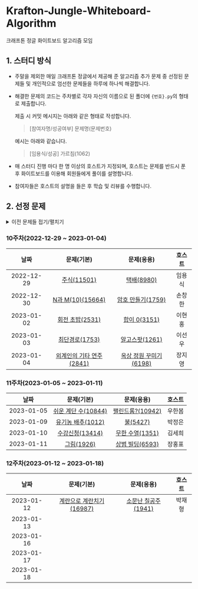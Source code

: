 # Krafton-Jungle-Whiteboard-Algorithm
크래프톤 정글 화이트보드 알고리즘 모임

## 1. 스터디 방식

* 주말을 제외한 매일 크래프톤 정글에서 제공해 준 알고리즘 추가 문제  중 선정된 문제들 및 개인적으로 엄선한 문제들을 하루에 하나씩 해결합니다.

* 해결한 문제의 코드는 주차별로 각자 자신의 이름으로 된 폴더에 `{번호}.py`의 형태로 제출합니다.

  제출 시 커밋 메시지는 아래와 같은 형태로 작성합니다.

  >[참여자명/성공여부] 문제명(문제번호)

  예시는 아래와 같습니다.

  >[임용식/성공] 가르침(1062)

* 매 스터디 진행 마다 한 명 이상의 호스트가 지정되며, 호스트는 문제를 반드시 푼 후 화이트보드를 이용해 회원들에게 풀이를 설명합니다.

* 참여자들은 호스트의 설명을 들은 후 학습 및 리뷰를 수행합니다.

## 2. 선정 문제
<details>
  <summary>이전 문제들 접기/펼치기</summary>

  <div markdown="1">  

### 1주차(2022-11-01 ~ 2022-11-02)

|    날짜    |                         문제                         | 호스트 |
| :--------: | :--------------------------------------------------: | :----: |
| 2022-11-01 | [가르침(1062)](https://www.acmicpc.net/problem/1062) | 임용식 |
| 2022-11-02 |  [로또(6603)](https://www.acmicpc.net/problem/6603)  | 손창한 |

### 2주차(2022-11-03 ~ 2022-11-09)

|    날짜    |                            문제                            | 호스트 |
| :--------: | :--------------------------------------------------------: | :----: |
| 2022-11-03 |  [기타 레슨(2343)](https://www.acmicpc.net/problem/2343)   | 이현홍 |
| 2022-11-04 | [랜선 자르기(1654)](https://www.acmicpc.net/problem/1654)  | 이선우 |
| 2022-11-07 | [별 찍기 - 10(2447)](https://www.acmicpc.net/problem/2447) | 장지영 |
| 2022-11-08 |    [에디터(1406)](https://www.acmicpc.net/problem/1406)    | 우한봄 |
| 2022-11-09 |  [버블 소트(1517)](https://www.acmicpc.net/problem/1517)   | 임용식 |

### 3주차(2022-11-10 ~ 2022-11-16)

|    날짜    |                           문제                            | 호스트 |
| :--------: | :-------------------------------------------------------: | :----: |
| 2022-11-10 | [문자열 폭발(9935)](https://www.acmicpc.net/problem/9935) | 손창한 |
| 2022-11-11 | [박스 채우기(1493)](https://www.acmicpc.net/problem/1493) | 이현홍 |
| 2022-11-14 |  [소수 경로(1963)](https://www.acmicpc.net/problem/1963)  | 이선우 |
| 2022-11-16 | [이모티콘(14226)](https://www.acmicpc.net/problem/14226)  | 장지영 |

### 4주차(2022-11-17 ~ 2022-11-23)

|    날짜    |                             문제                             | 호스트 |
| :--------: | :----------------------------------------------------------: | :----: |
| 2022-11-17 | [벽 부수고 이동하기(2206)](https://www.acmicpc.net/problem/2206) | 우한봄 |
| 2022-11-18 |    [달리기(16930)](https://www.acmicpc.net/problem/16930)    | 임용식 |
| 2022-11-21 |   [게임 개발(1516)](https://www.acmicpc.net/problem/1516)    | 손창한 |
| 2022-11-22 |   [연속합 2(13398)](https://www.acmicpc.net/problem/13398)   | 이현홍 |
| 2022-11-23 | [색종이 올려 놓기(2643)](https://www.acmicpc.net/problem/2643) | 이선우 |

### 5주차(2022-11-24 ~ 2022-11-30)

|    날짜    |                             문제                             | 호스트 |
| :--------: | :----------------------------------------------------------: | :----: |
| 2022-11-24 |  [캠프 준비(16938)](https://www.acmicpc.net/problem/16938)   | 임용식 |
| 2022-11-25 |    [나3곱2(16936)](https://www.acmicpc.net/problem/16936)    | 손창한 |
| 2022-11-28 | [십자가 찾기(16924)](https://www.acmicpc.net/problem/16924)  | 이현홍 |
| 2022-11-29 |      [작업(2056)](https://www.acmicpc.net/problem/2056)      | 이선우 |
| 2022-11-30 | [직사각형 탈출(16973)](https://www.acmicpc.net/problem/16973) | 장지영 |

### 6주차(2022-12-01 ~ 2022-12-07)

|    날짜    |                            문제 1                            | 호스트 1 |                            문제2                             | 호스트 2 |
| :--------: | :----------------------------------------------------------: | :------: | :----------------------------------------------------------: | :------: |
| 2022-12-01 |     [스도쿠(2580)](https://www.acmicpc.net/problem/2580)     |  우한봄  | [스타트와 링크(14889)](https://www.acmicpc.net/problem/14889) |  박정은  |
| 2022-12-02 | [에너지 모으기(16198)](https://www.acmicpc.net/problem/16198) |  김세희  |     [퇴사(14501)](https://www.acmicpc.net/problem/14501)     |  장홍표  |
| 2022-12-05 |   [두 동전(16197)](https://www.acmicpc.net/problem/16197)    |  박재형  |  [테트로미노(14500)](https://www.acmicpc.net/problem/14500)  |  임용식  |
| 2022-12-06 |  [레이저 통신(6087)](https://www.acmicpc.net/problem/6087)   |  손창한  | [데스 나이트(16948)](https://www.acmicpc.net/problem/16948)  |  이현홍  |
| 2022-12-07 |  [아기 상어(16236)](https://www.acmicpc.net/problem/16236)   |  이선우  |   [돌 그룹(12886)](https://www.acmicpc.net/problem/12886)    |  장지영  |

### 7주차(2022-12-08 ~ 2022-12-14)

|    날짜    |                            문제 1                            | 호스트 1 |                            문제2                             | 호스트 2 |
| :--------: | :----------------------------------------------------------: | :------: | :----------------------------------------------------------: | :------: |
| 2022-12-08 | [센티와 마법의 뿅망치(19638)](https://www.acmicpc.net/problem/19638) |  우한봄  |   [BOJ 거리(12026)](https://www.acmicpc.net/problem/12026)   |  박정은  |
| 2022-12-09 |   [스타트링크(5014)](https://www.acmicpc.net/problem/5014)   |  김세희  |   [Two Dots(16929)](https://www.acmicpc.net/problem/16929)   |  장홍표  |
| 2022-12-12 | [부분수열의 합(14225)](https://www.acmicpc.net/problem/14225) |  박재형  | [서울 지하철 2호선(16947)](https://www.acmicpc.net/problem/16947) |  임용식  |
| 2022-12-13 |  [뮤탈리스크(12869)](https://www.acmicpc.net/problem/12869)  |  손창한  |  [인구 이동(16234)](https://www.acmicpc.net/problem/16234)   |  이현홍  |
| 2022-12-14 | [연산자 끼워넣기 (2)(15658)](https://www.acmicpc.net/problem/15658) |  이선우  |     [Acka(12996)](https://www.acmicpc.net/problem/12996)     |  장지영  |

### 8주차(2022-12-15 ~ 2022-12-21)

|    날짜    |                            문제 1                            | 호스트 1 |                           문제2                           | 호스트 2 |
| :--------: | :----------------------------------------------------------: | :------: | :-------------------------------------------------------: | :------: |
| 2022-12-15 |     [LCA(11437)](https://www.acmicpc.net/problem/11437)      |  우한봄  | [신기한 소수(2023)](https://www.acmicpc.net/problem/2023) |  박정은  |
| 2022-12-16 | [히오스 프로게이머(16564)](https://www.acmicpc.net/problem/16564) |  김세희  |   [사다리(2022)](https://www.acmicpc.net/problem/2022)    |  장홍표  |
| 2022-12-19 | [사이클 게임(20040)](https://www.acmicpc.net/problem/20040)  |  박재형  |    [찾기(1786)](https://www.acmicpc.net/problem/1786)     |  임용식  |
| 2022-12-20 | [전화번호 목록(5052)](https://www.acmicpc.net/problem/5052)  |  손창한  | [트리의 지름(1967)](https://www.acmicpc.net/problem/1967) |  이현홍  |
| 2022-12-21 | [여러분의 다리가 되어 드리겠습니다!(17352)](https://www.acmicpc.net/problem/17352) |  이선우  |   [거짓말(1043)](https://www.acmicpc.net/problem/1043)    |  장지영  |

### 9주차(2022-12-22 ~ 2022-12-28)

|    날짜    |                            문제                             | 호스트 |
| :--------: | :---------------------------------------------------------: | :----: |
| 2022-12-22 |  [크리보드(11058)](https://www.acmicpc.net/problem/11058)   | 우한봄 |
| 2022-12-23 |  [늑대와 양(16956)](https://www.acmicpc.net/problem/16956)  | 박정은 |
| 2022-12-26 |    [4연산(14395)](https://www.acmicpc.net/problem/14395)    | 김세희 |
| 2022-12-27 |    [감시(15683)](https://www.acmicpc.net/problem/15683)     | 장홍표 |
| 2022-12-28 | [파일 합치기(11066)](https://www.acmicpc.net/problem/11066) | 박재형 |

</div>
</summary>
</details>

### 10주차(2022-12-29 ~ 2023-01-04)

|    날짜    |                          문제(기본)                          |                          문제(응용)                          | 호스트 |
| :--------: | :----------------------------------------------------------: | :----------------------------------------------------------: | :----: |
| 2022-12-29 |     [주식(11501)](https://www.acmicpc.net/problem/11501)     |      [택배(8980)](https://www.acmicpc.net/problem/8980)      | 임용식 |
| 2022-12-30 |  [N과 M(10)(15664)](https://www.acmicpc.net/problem/15664)   |  [암호 만들기(1759)](https://www.acmicpc.net/problem/1759)   | 손창한 |
| 2023-01-02 |   [회전 초밥(2531)](https://www.acmicpc.net/problem/2531)    |     [합이 0(3151)](https://www.acmicpc.net/problem/3151)     | 이현홍 |
| 2023-01-03 |    [최단경로(1753)](https://www.acmicpc.net/problem/1753)    |    [알고스팟(1261)](https://www.acmicpc.net/problem/1261)    | 이선우 |
| 2023-01-04 | [외계인의 기타 연주(2841)](https://www.acmicpc.net/problem/2841) | [옥상 정원 꾸미기(6198)](https://www.acmicpc.net/problem/6198) | 장지영 |

### 11주차(2023-01-05 ~ 2023-01-11)

|    날짜    |                          문제(기본)                          |                        문제(응용)                         | 호스트 |
| :--------: | :----------------------------------------------------------: | :-------------------------------------------------------: | :----: |
| 2023-01-05 | [쉬운 계단 수(10844)](https://www.acmicpc.net/problem/10844) | [팰린드롬?(10942)](https://www.acmicpc.net/problem/10942) | 우한봄 |
| 2023-01-09 |  [유기농 배추(1012)](https://www.acmicpc.net/problem/1012)   |     [불(5427)](https://www.acmicpc.net/problem/5427)      | 박정은 |
| 2023-01-10 |   [수강신청(13414)](https://www.acmicpc.net/problem/13414)   |  [무한 수열(1351)](https://www.acmicpc.net/problem/1351)  | 김세희 |
| 2023-01-11 |      [그림(1926)](https://www.acmicpc.net/problem/1926)      |  [상범 빌딩(6593)](https://www.acmicpc.net/problem/6593)  | 장홍표 |

### 12주차(2023-01-12 ~ 2023-01-18)

|    날짜    |                          문제(기본)                          |                         문제(응용)                          | 호스트 |
| :--------: | :----------------------------------------------------------: | :---------------------------------------------------------: | :----: |
| 2023-01-12 | [계란으로 계란치기(16987)](https://www.acmicpc.net/problem/16987) | [소문난 칠공주(1941)](https://www.acmicpc.net/problem/1941) | 박재형 |
| 2023-01-13 |                                                              |                                                             |        |
| 2023-01-16 |                                                              |                                                             |        |
| 2023-01-17 |                                                              |                                                             |        |
| 2023-01-18 |                                                              |                                                             |        |

